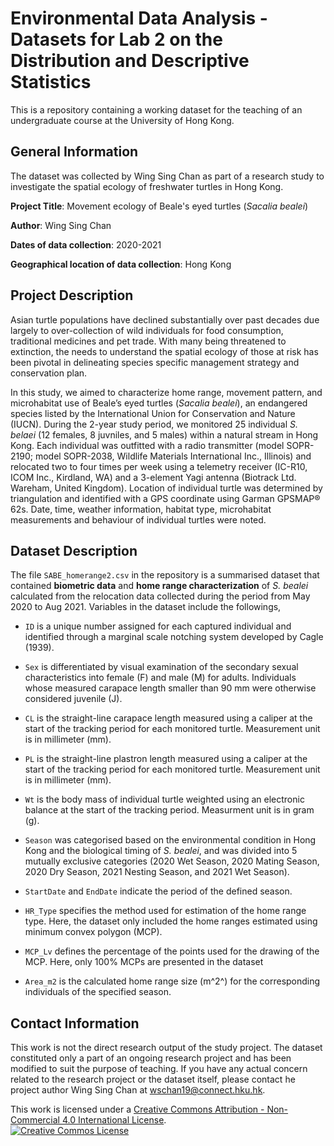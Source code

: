 # Environmental Data Analysis - Datasets for Lab 2 on the Distribution and Descriptive Statistics

This is a repository containing a working dataset for the teaching of an undergraduate course at the University of Hong Kong. 

## General Information
The dataset was collected by Wing Sing Chan as part of a research study to investigate the spatial ecology of freshwater turtles in Hong Kong.

__Project Title__: Movement ecology of Beale's eyed turtles (_Sacalia bealei_)

__Author__: Wing Sing Chan

__Dates of data collection__: 2020-2021

__Geographical location of data collection__: Hong Kong

## Project Description
Asian turtle populations have declined substantially over past decades due largely to over-collection of wild individuals for food consumption, traditional medicines and pet trade. With many being threatened to extinction, the needs to understand the spatial ecology of those at risk has been pivotal in delineating species specific management strategy and conservation plan. 

In this study, we aimed to characterize home range, movement pattern, and microhabitat use of Beale’s eyed turtles (_Sacalia bealei_), an endangered species listed by the International Union for Conservation and Nature (IUCN). During the 2-year study period, we monitored 25 individual _S. belaei_ (12 females, 8 juvniles, and 5 males) within a natural stream in Hong Kong. Each individual was outfitted with a radio transmitter (model SOPR-2190; model SOPR-2038, Wildlife Materials International Inc., Illinois) and relocated two to four times per week using a telemetry receiver (IC-R10, ICOM Inc., Kirdland, WA) and a 3-element Yagi antenna (Biotrack Ltd. Wareham, United Kingdom). Location of individual turtle was determined by triangulation and identified with a GPS coordinate using Garman GPSMAP® 62s. Date, time, weather information, habitat type, microhabitat measurements and behaviour of individual turtles were noted.

## Dataset Description
The file `SABE_homerange2.csv` in the repository is a summarised dataset that contained __biometric data__ and __home range characterization__ of _S. bealei_ calculated from the relocation data collected during the period from May 2020 to Aug 2021. Variables in the dataset include the followings, 

- `ID` is a unique number assigned for each captured individual and identified through a marginal scale notching system developed by Cagle (1939).

- `Sex` is differentiated by visual examination of the secondary sexual characteristics into female (F) and male (M) for adults. Individuals whose measured carapace length smaller than 90 mm were otherwise considered juvenile (J). 

- `CL` is the straight-line carapace length measured using a caliper at the start of the tracking period for each monitored turtle. Measurement unit is in millimeter (mm).

- `PL` is the straight-line plastron length measured using a caliper at the start of the tracking period for each monitored turtle. Measurement unit is in millimeter (mm). 

- `Wt` is the body mass of individual turtle weighted using an electronic balance at the start of the tracking period. Measurment unit is in gram (g).

- `Season` was categorised based on the environmental condition in Hong Kong and the biological timing of _S. bealei_, and was divided into 5 mutually exclusive categories (2020 Wet Season, 2020 Mating Season, 2020 Dry Season, 2021 Nesting Season, and 2021 Wet Season). 

- `StartDate` and `EndDate` indicate the period of the defined season. 

- `HR_Type` specifies the method used for estimation of the home range type. Here, the dataset only included the home ranges estimated using minimum convex polygon (MCP). 

- `MCP_Lv` defines the percentage of the points used for the drawing of the MCP. Here, only 100% MCPs are presented in the dataset

- `Area_m2` is the calculated home range size (m^2^) for the corresponding individuals of the specified season. 

## Contact Information
This work is not the direct research output of the study project. The dataset constituted only a part of an ongoing research project and has been modified to suit the purpose of teaching. If you have any actual concern related to the research project or the dataset itself, please contact he project author Wing Sing Chan at wschan19@connect.hku.hk. 


This work is licensed under a <a rel="license" href="http://creativecommons.org/licenses/by-nc/4.0/">Creative Commons Attribution - Non-Commercial 4.0 International License</a>.<br />
<a rel="license" href="http://creativecommons.org/licenses/by-nc/4.0/"><img alt="Creative Commos License" style="border-width:0" src="https://i.creativecommons.org/l/by-nc/4.0/88x31.png" /></a>
